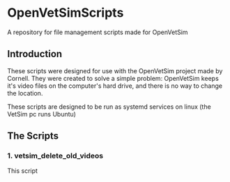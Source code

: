 # OpenVetSimScripts
A repository for file management scripts made for OpenVetSim

## Introduction
These scripts were designed for use with the OpenVetSim project made by Cornell. They were created to solve a simple problem: OpenVetSim keeps it's video files on the computer's hard drive, and there is no way to change the location.

These scripts are designed to be run as systemd services on linux (the VetSim pc runs Ubuntu)

## The Scripts
### 1. vetsim_delete_old_videos
This script